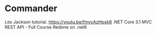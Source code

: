 # Commander
Les Jackson tutorial.
https://youtu.be/fmvcAzHpsk8
.NET Core 3.1 MVC REST API - Full Course
Redone on .net6